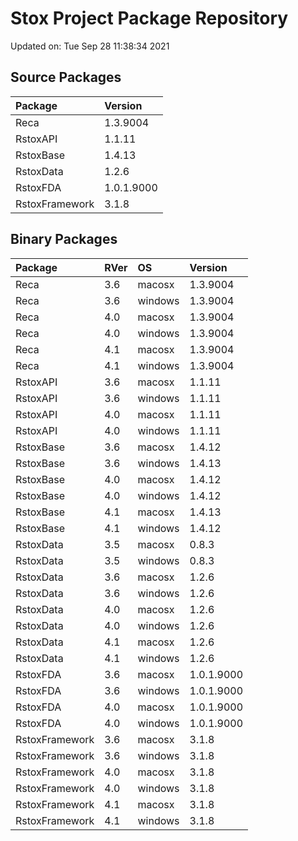 # Stox Project Package Repository


Updated on: Tue Sep 28 11:38:34 2021
## Source Packages

|Package        |Version    |
|:--------------|:----------|
|Reca           |1.3.9004   |
|RstoxAPI       |1.1.11     |
|RstoxBase      |1.4.13     |
|RstoxData      |1.2.6      |
|RstoxFDA       |1.0.1.9000 |
|RstoxFramework |3.1.8      |

## Binary Packages

|Package        |RVer |OS      |Version    |
|:--------------|:----|:-------|:----------|
|Reca           |3.6  |macosx  |1.3.9004   |
|Reca           |3.6  |windows |1.3.9004   |
|Reca           |4.0  |macosx  |1.3.9004   |
|Reca           |4.0  |windows |1.3.9004   |
|Reca           |4.1  |macosx  |1.3.9004   |
|Reca           |4.1  |windows |1.3.9004   |
|RstoxAPI       |3.6  |macosx  |1.1.11     |
|RstoxAPI       |3.6  |windows |1.1.11     |
|RstoxAPI       |4.0  |macosx  |1.1.11     |
|RstoxAPI       |4.0  |windows |1.1.11     |
|RstoxBase      |3.6  |macosx  |1.4.12     |
|RstoxBase      |3.6  |windows |1.4.13     |
|RstoxBase      |4.0  |macosx  |1.4.12     |
|RstoxBase      |4.0  |windows |1.4.12     |
|RstoxBase      |4.1  |macosx  |1.4.13     |
|RstoxBase      |4.1  |windows |1.4.12     |
|RstoxData      |3.5  |macosx  |0.8.3      |
|RstoxData      |3.5  |windows |0.8.3      |
|RstoxData      |3.6  |macosx  |1.2.6      |
|RstoxData      |3.6  |windows |1.2.6      |
|RstoxData      |4.0  |macosx  |1.2.6      |
|RstoxData      |4.0  |windows |1.2.6      |
|RstoxData      |4.1  |macosx  |1.2.6      |
|RstoxData      |4.1  |windows |1.2.6      |
|RstoxFDA       |3.6  |macosx  |1.0.1.9000 |
|RstoxFDA       |3.6  |windows |1.0.1.9000 |
|RstoxFDA       |4.0  |macosx  |1.0.1.9000 |
|RstoxFDA       |4.0  |windows |1.0.1.9000 |
|RstoxFramework |3.6  |macosx  |3.1.8      |
|RstoxFramework |3.6  |windows |3.1.8      |
|RstoxFramework |4.0  |macosx  |3.1.8      |
|RstoxFramework |4.0  |windows |3.1.8      |
|RstoxFramework |4.1  |macosx  |3.1.8      |
|RstoxFramework |4.1  |windows |3.1.8      |
